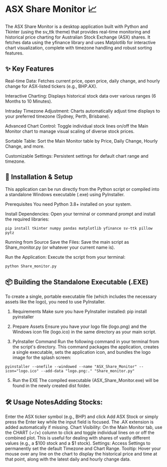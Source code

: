 # ASX Share Monitor 📈

The ASX Share Monitor is a desktop application built with Python and Tkinter (using the sv_ttk theme) that provides real-time monitoring and historical price charting for Australian Stock Exchange (ASX) shares. It fetches data using the yfinance library and uses Matplotlib for interactive chart visualization, complete with timezone handling and robust sorting features.

## ✨ Key Features
Real-time Data: Fetches current price, open price, daily change, and hourly change for ASX-listed tickers (e.g., BHP.AX).

Interactive Charting: Displays historical stock data over various ranges (6 Months to 10 Minutes).

Intraday Timezone Adjustment: Charts automatically adjust time displays to your preferred timezone (Sydney, Perth, Brisbane).

Advanced Chart Control: Toggle individual stock lines on/off the Main Monitor chart to manage visual scaling of diverse stock prices.

Sortable Table: Sort the Main Monitor table by Price, Daily Change, Hourly Change, and more.

Customizable Settings: Persistent settings for default chart range and timezone.

## 🚀 Installation & Setup
This application can be run directly from the Python script or compiled into a standalone Windows executable (.exe) using PyInstaller.

Prerequisites
You need Python 3.8+ installed on your system.

Install Dependencies: Open your terminal or command prompt and install the required libraries:

```pip install tkinter numpy pandas matplotlib yfinance sv-ttk pillow pytz```

Running from Source
Save the Files: Save the main script as Share_monitor.py (or whatever your current name is).

Run the Application: Execute the script from your terminal:

```python Share_monitor.py```

## 📦 Building the Standalone Executable (.EXE)
To create a single, portable executable file (which includes the necessary assets like the logo), you need to use PyInstaller.

1. Requirements
Make sure you have PyInstaller installed:
pip install pyinstaller

2. Prepare Assets
Ensure you have your logo file (logo.png) and the Windows icon file (logo.ico) in the same directory as your main script.

3. PyInstaller Command
Run the following command in your terminal from the script's directory. This command packages the application, creates a single executable, sets the application icon, and bundles the logo image for the splash screen:

```pyinstaller --onefile --windowed --name "ASX_Share_Monitor" --icon="logo.ico" --add-data "logo.png:." "Share_monitor.py"```

5. Run the EXE
The compiled executable (ASX_Share_Monitor.exe) will be found in the newly created dist folder.

## 🛠️ Usage NotesAdding Stocks:

Enter the ASX ticker symbol (e.g., BHP) and click Add ASX Stock or simply press the Enter key while the input field is focused. The .AX extension is added automatically if missing.
Chart Visibility: On the Main Monitor tab, use the CHART ($\checkmark$/$\times$) column to click and toggle individual lines on or off the combined plot. This is useful for dealing with shares of vastly different values (e.g., a $100 stock and a $1 stock).
Settings: Access Settings to permanently set the default Timezone and Chart Range.
Tooltip: Hover your mouse over any line on the chart to display the historical price and time at that point, along with the latest daily and hourly change data.

